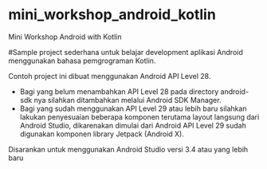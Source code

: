 # mini_workshop_android_kotlin
Mini Workshop Android with Kotlin

#Sample project sederhana untuk belajar development aplikasi Android menggunakan bahasa pemgrograman Kotlin.

Contoh project ini dibuat menggunakan Android API Level 28. 
- Bagi yang belum menambahkan API Level 28 pada directory android-sdk nya silahkan ditambahkan melalui Android SDK Manager. 
- Bagi yang sudah menggunakan API Level 29 atau lebih baru silahkan lakukan penyesuaian beberapa komponen terutama layout langsung dari Android Studio, dikarenakan dimulai dari Android API Level 29 sudah digunakan komponen library Jetpack (Android X).

Disarankan untuk menggunakan Android Studio versi 3.4 atau yang lebih baru
